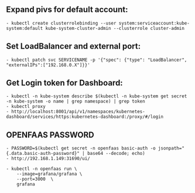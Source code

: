 

## Expand pivs for default account:
    - kubectl create clusterrolebinding --user system:serviceaccount:kube-system:default kube-system-cluster-admin --clusterrole cluster-admin

## Set LoadBalancer and external port:

    - kubectl patch svc SERVICENAME -p '{"spec": {"type": "LoadBalancer", "externalIPs":["192.168.0.X"]}}'


## Get Login token for Dashboard:
    - kubectl -n kube-system describe $(kubectl -n kube-system get secret -n kube-system -o name | grep namespace) | grep token
    - kubectl proxy
    - http://localhost:8001/api/v1/namespaces/kubernetes-dashboard/services/https:kubernetes-dashboard:/proxy/#/login


## OPENFAAS PASSWORD
    - PASSWORD=$(kubectl get secret -n openfaas basic-auth -o jsonpath="{.data.basic-auth-password}" | base64 --decode; echo)
    - http://192.168.1.149:31690/ui/

    - kubectl -n openfaas run \
        --image=grafana/grafana \
        --port=3000  \
        grafana